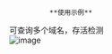               **使用示例**  
可查询多个域名，存活检测  
![image](https://github.com/Lenoud/nslookupTool/assets/69682959/fe4bb85a-1777-4c2b-925d-a4d5376112d3)
